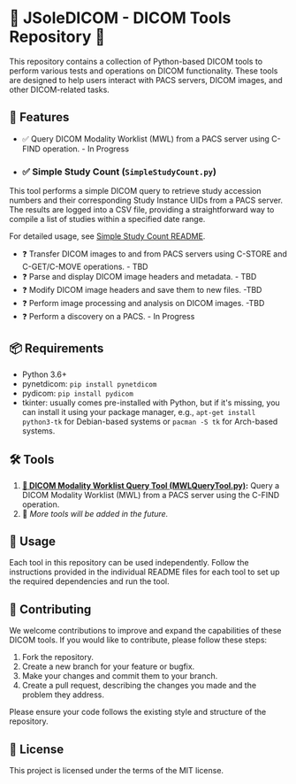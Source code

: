 # 🌟 JSoleDICOM - DICOM Tools Repository 🌟

This repository contains a collection of Python-based DICOM tools to perform various tests and operations on DICOM functionality. These tools are designed to help users interact with PACS servers, DICOM images, and other DICOM-related tasks.

## 🚀 Features

- ✅ Query DICOM Modality Worklist (MWL) from a PACS server using C-FIND operation. - In Progress
- ### ✅ Simple Study Count (`SimpleStudyCount.py`)

This tool performs a simple DICOM query to retrieve study accession numbers and their corresponding Study Instance UIDs from a PACS server. The results are logged into a CSV file, providing a straightforward way to compile a list of studies within a specified date range.

For detailed usage, see [Simple Study Count README](SimpleStudyCountREADME.md).
- ❓ Transfer DICOM images to and from PACS servers using C-STORE and C-GET/C-MOVE operations. - TBD
- ❓ Parse and display DICOM image headers and metadata. - TBD
- ❓ Modify DICOM image headers and save them to new files. -TBD
- ❓ Perform image processing and analysis on DICOM images. -TBD
- ❓ Perform a discovery on a PACS. - In Progress

## 📦 Requirements

- Python 3.6+
- pynetdicom: `pip install pynetdicom`
- pydicom: `pip install pydicom`
- tkinter: usually comes pre-installed with Python, but if it's missing, you can install it using your package manager, e.g., `apt-get install python3-tk` for Debian-based systems or `pacman -S tk` for Arch-based systems.

## 🛠️ Tools

1. **[🔎 DICOM Modality Worklist Query Tool (MWLQueryTool.py)](MWLQueryToolREADME.md):** Query a DICOM Modality Worklist (MWL) from a PACS server using the C-FIND operation.
2. 📝 _More tools will be added in the future._

## 🎯 Usage

Each tool in this repository can be used independently. Follow the instructions provided in the individual README files for each tool to set up the required dependencies and run the tool.

## 🤝 Contributing

We welcome contributions to improve and expand the capabilities of these DICOM tools. If you would like to contribute, please follow these steps:

1. Fork the repository.
2. Create a new branch for your feature or bugfix.
3. Make your changes and commit them to your branch.
4. Create a pull request, describing the changes you made and the problem they address.

Please ensure your code follows the existing style and structure of the repository.

## 📄 License

This project is licensed under the terms of the MIT license.
